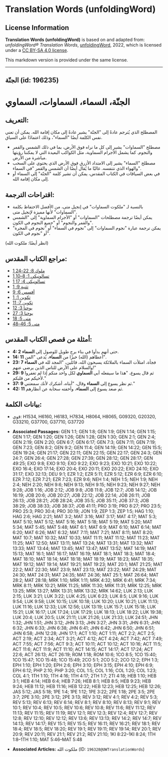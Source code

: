 # Translation Words (unfoldingWord)

## License Information

**Translation Words (unfoldingWord)** is based on and adapted from: _unfoldingWord® Translation Words_, [unfoldingWord](https://unfoldingword.org/utw), 2022, which is licensed under a [CC BY-SA 4.0 license](https://creativecommons.org/licenses/by-sa/4.0/legalcode.en).

This markdown version is provided under the same license.



--------------------------------

## الجنّة (id: 196235)

الجنّة، السماء، السماوات، السماوي
=================================

التعريف:
--------

المصطلح الذي يُترجم عادةً إلى "الجنّة" يشير عادةً إلى مكان إقامة الله. يمكن أن تعني نفس الكلمة أيضًا "السماء"، وذلك اعتمادًا على السياق.

* مصطلح "السماوات" يشير إلى كل ما نراه فوق الأرض، بما في ذلك الشمس والقمر والنجوم. كما يشمل الأجرام السماوية، مثل الكواكب البعيدة التي لا يمكننا رؤيتها مباشرة من الأرض.
* مصطلح "السماء" يشير إلى الامتداد الأزرق فوق الأرض الذي يحتوي على السحب والهواء الذي نتنفسه. غالبًا ما يُقال أيضًا أن الشمس والقمر "في السماء".
* في بعض السياقات في الكتاب المقدس، يمكن أن تشير كلمة "الجنّة" إلى السماء أو إلى مكان إقامة الله.

اقتراحات الترجمة:
-----------------

* بالنسبة لـ "ملكوت السماوات" في إنجيل متى، من الأفضل الاحتفاظ بكلمة "السماوات" لأنها مميزة لإنجيل متى.
* يمكن أيضًا ترجمة مصطلحات "السماوات" أو "الأجرام السماوية" إلى "الشمس والقمر والنجوم" أو "جميع النجوم في الكون".
* يمكن ترجمة عبارة "نجوم السماوات" إلى "نجوم في السماء" أو "نجوم في المجرة" أو "نجوم في الكون".

(انظر أيضًا: ملكوت الله)

مراجع الكتاب المقدس:
--------------------

* [1 ملوك 8: 22–24](https://ref.ly/1Kgs8:22-1Kgs8:24)
* [1 تسالونيكي 1: 8–10](https://ref.ly/1Thess1:8-1Thess1:10)
* [1 تسالونيكي 4: 17](https://ref.ly/1Thess4:17)
* [تثنية 9: 1](https://ref.ly/Deut9:1)
* [أفسس 6: 9](https://ref.ly/Eph6:9)
* [تكوين 1: 1](https://ref.ly/Gen1:1)
* [تكوين 7: 11](https://ref.ly/Gen7:11)
* [يوحنا 3: 12](https://ref.ly/John3:12)
* [يوحنا 3: 27](https://ref.ly/John3:27)
* [متى 5: 18](https://ref.ly/Matt5:18)
* [متى 5: 46–48](https://ref.ly/Matt5:46-Matt5:48)

أمثلة من قصص الكتاب المقدس:
---------------------------

* **4: 2** حتى أنهم بدأوا في بناء برج طويل للوصول إلى **السماء**.
* **14: 11** أعطاهم (الله) خبزًا من **السماء**، يُدعى "المن".
* **23: 7** فجأة، امتلأت السماء بالملائكة يسبحون الله، قائلين، "المجد لله في **السماء** والسلام على الأرض للناس الذين يرضى عنهم!"
* **29: 9** ثم قال يسوع، "هذا ما سيفعله أبي **السماوي** لكل واحد منكم إذا لم تغفروا لأخيكم من قلبكم."
* **37: 9** ثم نظر يسوع إلى **السماء** وقال، "أبتاه، أشكرك لأنك سمعتني."
* **42: 11** ثم صعد يسوع إلى **السماء**، وأخفته سحابة عن أنظارهم.

بيانات الكلمة:
--------------

* قوي: H1534, H6160, H6183, H7834, H8064, H8065, G09320, G20320, G33210, G37700, G37710, G37720

* **Associated Passages:** GEN 1:1; GEN 1:8; GEN 1:9; GEN 1:14; GEN 1:15; GEN 1:17; GEN 1:20; GEN 1:26; GEN 1:28; GEN 1:30; GEN 2:1; GEN 2:4; GEN 2:19; GEN 2:20; GEN 6:7; GEN 6:17; GEN 7:3; GEN 7:11; GEN 7:19; GEN 7:23; GEN 8:2; GEN 9:2; GEN 11:4; GEN 14:19; GEN 14:22; GEN 15:5; GEN 19:24; GEN 21:17; GEN 22:11; GEN 22:15; GEN 22:17; GEN 24:3; GEN 24:7; GEN 26:4; GEN 27:28; GEN 27:39; GEN 28:12; GEN 28:17; GEN 49:25; EXO 9:8; EXO 9:10; EXO 9:22; EXO 9:23; EXO 10:21; EXO 10:22; EXO 16:4; EXO 17:14; EXO 20:4; EXO 20:11; EXO 20:22; EXO 24:10; EXO 31:17; EXO 32:13; DEU 9:1; EZR 1:2; EZR 5:11; EZR 5:12; EZR 6:9; EZR 6:10; EZR 7:12; EZR 7:21; EZR 7:23; EZR 9:6; NEH 1:4; NEH 1:5; NEH 1:9; NEH 2:4; NEH 2:20; NEH 9:6; NEH 9:13; NEH 9:15; NEH 9:23; NEH 9:27; NEH 9:28; JOB 1:16; JOB 2:12; JOB 9:8; JOB 11:8; JOB 12:7; JOB 14:12; JOB 16:19; JOB 20:6; JOB 20:27; JOB 22:12; JOB 22:14; JOB 26:11; JOB 26:13; JOB 28:21; JOB 28:24; JOB 35:5; JOB 35:11; JOB 37:3; JOB 38:29; JOB 38:33; JOB 38:37; JOB 41:11; PRO 3:19; PRO 8:27; PRO 23:5; PRO 25:3; PRO 30:4; PRO 30:19; JON 1:9; ZEP 1:3; ZEP 1:5; HAG 1:10; HAG 2:6; HAG 2:21; MAT 3:2; MAT 3:16; MAT 3:17; MAT 4:17; MAT 5:3; MAT 5:10; MAT 5:12; MAT 5:16; MAT 5:18; MAT 5:19; MAT 5:20; MAT 5:34; MAT 5:45; MAT 5:48; MAT 6:1; MAT 6:9; MAT 6:10; MAT 6:14; MAT 6:20; MAT 6:26; MAT 6:32; MAT 7:11; MAT 7:21; MAT 8:11; MAT 8:20; MAT 10:7; MAT 10:32; MAT 10:33; MAT 11:11; MAT 11:12; MAT 11:23; MAT 11:25; MAT 12:50; MAT 13:11; MAT 13:24; MAT 13:31; MAT 13:32; MAT 13:33; MAT 13:44; MAT 13:45; MAT 13:47; MAT 13:52; MAT 14:19; MAT 15:13; MAT 16:1; MAT 16:17; MAT 16:19; MAT 18:1; MAT 18:3; MAT 18:4; MAT 18:10; MAT 18:14; MAT 18:18; MAT 18:19; MAT 18:23; MAT 18:35; MAT 19:12; MAT 19:14; MAT 19:21; MAT 19:23; MAT 20:1; MAT 21:25; MAT 22:2; MAT 22:30; MAT 23:9; MAT 23:13; MAT 23:22; MAT 24:29; MAT 24:30; MAT 24:31; MAT 24:35; MAT 24:36; MAT 25:1; MAT 26:64; MAT 28:2; MAT 28:18; MRK 1:10; MRK 1:11; MRK 4:32; MRK 6:41; MRK 7:34; MRK 8:11; MRK 10:21; MRK 11:25; MRK 11:30; MRK 11:31; MRK 12:25; MRK 13:25; MRK 13:27; MRK 13:31; MRK 13:32; MRK 14:62; LUK 2:13; LUK 2:15; LUK 3:21; LUK 3:22; LUK 4:25; LUK 6:23; LUK 8:5; LUK 9:16; LUK 9:54; LUK 9:58; LUK 10:15; LUK 10:18; LUK 10:20; LUK 10:21; LUK 11:13; LUK 11:16; LUK 12:33; LUK 12:56; LUK 13:19; LUK 15:7; LUK 15:18; LUK 15:21; LUK 16:17; LUK 17:24; LUK 17:29; LUK 18:13; LUK 18:22; LUK 19:38; LUK 20:4; LUK 20:5; LUK 21:11; LUK 21:26; LUK 21:33; LUK 24:51; JHN 1:32; JHN 1:51; JHN 3:12; JHN 3:13; JHN 3:27; JHN 3:31; JHN 6:31; JHN 6:32; JHN 6:33; JHN 6:38; JHN 6:41; JHN 6:42; JHN 6:50; JHN 6:51; JHN 6:58; JHN 12:28; JHN 17:1; ACT 1:10; ACT 1:11; ACT 2:2; ACT 2:5; ACT 2:19; ACT 2:34; ACT 3:21; ACT 4:12; ACT 4:24; ACT 7:42; ACT 7:49; ACT 7:55; ACT 7:56; ACT 9:3; ACT 10:11; ACT 10:12; ACT 10:16; ACT 11:5; ACT 11:6; ACT 11:9; ACT 11:10; ACT 14:15; ACT 14:17; ACT 17:24; ACT 22:6; ACT 26:13; ACT 26:19; ROM 1:18; ROM 10:6; 1CO 8:5; 1CO 15:40; 1CO 15:47; 1CO 15:48; 1CO 15:49; 2CO 5:1; 2CO 5:2; 2CO 12:2; EPH 1:3; EPH 1:10; EPH 1:20; EPH 2:6; EPH 3:10; EPH 3:15; EPH 4:10; EPH 6:9; EPH 6:12; PHP 2:10; PHP 3:20; COL 1:5; COL 1:16; COL 1:20; COL 1:23; COL 4:1; 1TH 1:10; 1TH 4:16; 1TH 4:17; 2TH 1:7; 2TI 4:18; HEB 1:10; HEB 3:1; HEB 4:14; HEB 6:4; HEB 7:26; HEB 8:1; HEB 8:5; HEB 9:23; HEB 9:24; HEB 11:12; HEB 11:16; HEB 12:22; HEB 12:23; HEB 12:25; HEB 12:26; JAS 5:12; JAS 5:18; 1PE 1:4; 1PE 1:12; 1PE 3:22; 2PE 1:18; 2PE 3:5; 2PE 3:7; 2PE 3:10; 2PE 3:12; 2PE 3:13; REV 3:12; REV 4:1; REV 4:2; REV 5:3; REV 5:13; REV 6:13; REV 6:14; REV 8:1; REV 8:10; REV 8:13; REV 9:1; REV 10:1; REV 10:4; REV 10:5; REV 10:6; REV 10:8; REV 11:6; REV 11:12; REV 11:13; REV 11:15; REV 11:19; REV 12:1; REV 12:3; REV 12:4; REV 12:7; REV 12:8; REV 12:10; REV 12:12; REV 13:6; REV 13:13; REV 14:2; REV 14:7; REV 14:13; REV 14:17; REV 15:1; REV 15:5; REV 16:11; REV 16:21; REV 18:1; REV 18:4; REV 18:5; REV 18:20; REV 19:1; REV 19:11; REV 19:14; REV 20:1; REV 20:9; REV 20:11; REV 21:1; REV 21:2; REV 21:10; 1KI 8:22–1KI 8:24; 1TH 1:8–1TH 1:10; MAT 5:46–MAT 5:48
* **Associated Articles:** ملكوت الله (ID: `196328@UWTranslationWords`)

